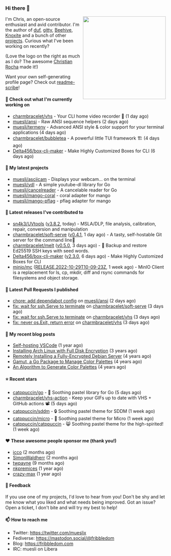 ### Hi there 👋

<img align="right" src="https://raw.githubusercontent.com/muesli/muesli/master/assets/termenv.png" width="260">

I'm Chris, an open-source enthusiast and avid contributor. I'm the author of [duf](https://github.com/muesli/duf),
[gitty](https://github.com/muesli/gitty), [Beehive](https://github.com/muesli/beehive), [Knoxite](https://github.com/knoxite/knoxite)
 and a bunch of other [projects](https://fribbledom.com/projects/). Curious what I've been working on recently?

(Love the logo on the right as much as I do? The awesome [Christian Rocha](https://github.com/meowgorithm/) made it!)

Want your own self-generating profile page? Check out [readme-scribe](https://github.com/muesli/readme-scribe)!

#### 👷 Check out what I'm currently working on

- [charmbracelet/vhs](https://github.com/charmbracelet/vhs) - Your CLI home video recorder 📼 (1 day ago)
- [muesli/ansi](https://github.com/muesli/ansi) - Raw ANSI sequence helpers (2 days ago)
- [muesli/termenv](https://github.com/muesli/termenv) - Advanced ANSI style &amp; color support for your terminal applications (4 days ago)
- [charmbracelet/bubbletea](https://github.com/charmbracelet/bubbletea) - A powerful little TUI framework 🏗 (4 days ago)
- [Delta456/box-cli-maker](https://github.com/Delta456/box-cli-maker) - Make Highly Customized Boxes for CLI (6 days ago)

#### 🌱 My latest projects

- [muesli/asciicam](https://github.com/muesli/asciicam) - Displays your webcam... on the terminal
- [muesli/ydl](https://github.com/muesli/ydl) - A simple youtube-dl library for Go
- [muesli/cancelreader](https://github.com/muesli/cancelreader) - A cancelable reader for Go
- [muesli/mango-coral](https://github.com/muesli/mango-coral) - coral adapter for mango
- [muesli/mango-pflag](https://github.com/muesli/mango-pflag) - pflag adapter for mango

#### 🔭 Latest releases I've contributed to

- [sn4k3/UVtools](https://github.com/sn4k3/UVtools) ([v3.8.2](https://github.com/sn4k3/UVtools/releases/tag/v3.8.2), today) - MSLA/DLP, file analysis, calibration, repair, conversion and manipulation
- [charmbracelet/soft-serve](https://github.com/charmbracelet/soft-serve) ([v0.4.1](https://github.com/charmbracelet/soft-serve/releases/tag/v0.4.1), 1 day ago) - A tasty, self-hostable Git server for the command line🍦
- [charmbracelet/melt](https://github.com/charmbracelet/melt) ([v0.5.0](https://github.com/charmbracelet/melt/releases/tag/v0.5.0), 3 days ago) - 🧊 Backup and restore Ed25519 SSH keys with seed words.
- [Delta456/box-cli-maker](https://github.com/Delta456/box-cli-maker) ([v2.3.0](https://github.com/Delta456/box-cli-maker/releases/tag/v2.3.0), 6 days ago) - Make Highly Customized Boxes for CLI
- [minio/mc](https://github.com/minio/mc) ([RELEASE.2022-10-29T10-09-23Z](https://github.com/minio/mc/releases/tag/RELEASE.2022-10-29T10-09-23Z), 1 week ago) - MinIO Client is a replacement for ls, cp, mkdir, diff and rsync commands for filesystems and object storage.

#### 🔨 Latest Pull Requests I published

- [chore: add dependabot config](https://github.com/muesli/ansi/pull/5) on [muesli/ansi](https://github.com/muesli/ansi) (2 days ago)
- [fix: wait for ssh.Serve to terminate](https://github.com/charmbracelet/soft-serve/pull/180) on [charmbracelet/soft-serve](https://github.com/charmbracelet/soft-serve) (3 days ago)
- [fix: wait for ssh.Serve to terminate](https://github.com/charmbracelet/vhs/pull/132) on [charmbracelet/vhs](https://github.com/charmbracelet/vhs) (3 days ago)
- [fix: never os.Exit, return error](https://github.com/charmbracelet/vhs/pull/131) on [charmbracelet/vhs](https://github.com/charmbracelet/vhs) (3 days ago)

#### 📜 My recent blog posts

- [Self-hosting VSCode](https://fribbledom.com/posts/selfhosting-vscode/) (1 year ago)
- [Installing Arch Linux with Full Disk Encryption](https://fribbledom.com/posts/encrypted-arch-install/) (3 years ago)
- [Remotely Installing a Fully-Encrypted Debian Server](https://fribbledom.com/posts/encrypted-remote-debian-install/) (4 years ago)
- [Gamut, a Go Package to Manage Color Palettes](https://fribbledom.com/posts/gamut-package-to-handle-color-palettes/) (4 years ago)
- [An Algorithm to Generate Color Palettes](https://fribbledom.com/posts/an-algorithm-to-generate-color-palettes/) (4 years ago)

#### ⭐ Recent stars

- [catppuccin/go](https://github.com/catppuccin/go) - 🦫 Soothing pastel library for Go (5 days ago)
- [charmbracelet/vhs-action](https://github.com/charmbracelet/vhs-action) - Keep your GIFs up to date with VHS &#43; GitHub actions 📽️ (5 days ago)
- [catppuccin/sddm](https://github.com/catppuccin/sddm) -  🔒 Soothing pastel theme for SDDM (1 week ago)
- [catppuccin/micro](https://github.com/catppuccin/micro) - 📝 Soothing pastel theme for Micro (1 week ago)
- [catppuccin/catppuccin](https://github.com/catppuccin/catppuccin) - 😸 Soothing pastel theme for the high-spirited! (1 week ago)

#### ❤️ These awesome people sponsor me (thank you!)

- [icco](https://github.com/icco) (2 months ago)
- [SimonWaldherr](https://github.com/SimonWaldherr) (2 months ago)
- [twpayne](https://github.com/twpayne) (9 months ago)
- [nkpremices](https://github.com/nkpremices) (1 year ago)
- [crazy-max](https://github.com/crazy-max) (1 year ago)

#### 💬 Feedback

If you use one of my projects, I'd love to hear from you! Don't be shy and let me know what you liked
and what needs being improved. Got an issue? Open a ticket, I don't bite and will try my best to help!

#### 📫 How to reach me

- Twitter: https://twitter.com/mueslix
- Fediverse: https://mastodon.social/@fribbledom
- Blog: https://fribbledom.com
- IRC: muesli on Libera
